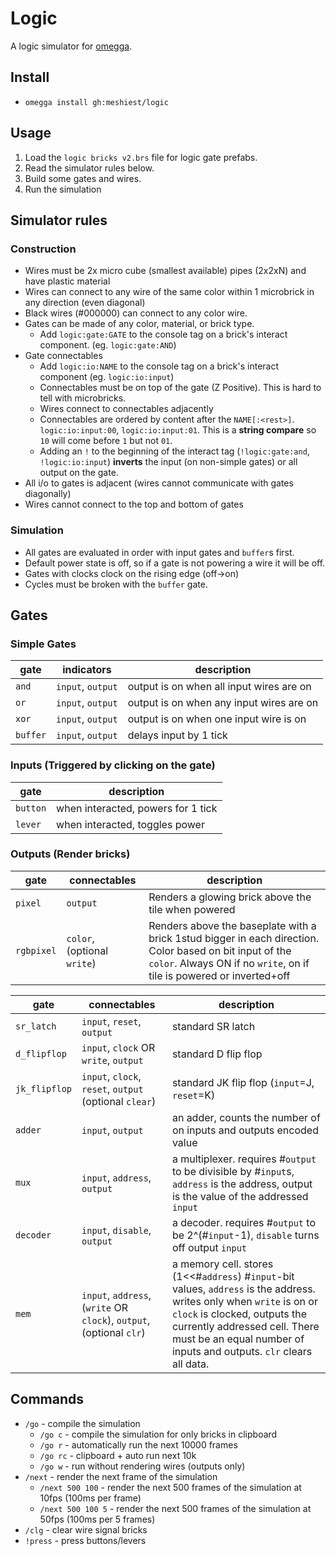 # Logic

A logic simulator for [omegga](https://github.com/brickadia-community/omegga).

## Install

- `omegga install gh:meshiest/logic`

## Usage

1. Load the `logic bricks v2.brs` file for logic gate prefabs.
2. Read the simulator rules below.
3. Build some gates and wires.
4. Run the simulation

## Simulator rules

### Construction

- Wires must be 2x micro cube (smallest available) pipes (2x2xN) and have plastic material
- Wires can connect to any wire of the same color within 1 microbrick in any direction (even diagonal)
- Black wires (#000000) can connect to any color wire.
- Gates can be made of any color, material, or brick type.
  - Add `logic:gate:GATE` to the console tag on a brick's interact component. (eg. `logic:gate:AND`)
- Gate connectables
  - Add `logic:io:NAME` to the console tag on a brick's interact component (eg. `logic:io:input`)
  - Connectables must be on top of the gate (Z Positive). This is hard to tell with microbricks.
  - Wires connect to connectables adjacently
  - Connectables are ordered by content after the `NAME[:<rest>]`. `logic:io:input:00`, `logic:io:input:01`. This is a **string compare** so `10` will come before `1` but not `01`.
  - Adding an `!` to the beginning of the interact tag (`!logic:gate:and`, `!logic:io:input`) **inverts** the input (on non-simple gates) or all output on the gate.
- All i/o to gates is adjacent (wires cannot communicate with gates diagonally)
- Wires cannot connect to the top and bottom of gates

### Simulation

- All gates are evaluated in order with input gates and `buffer`s first.
- Default power state is off, so if a gate is not powering a wire it will be off.
- Gates with clocks clock on the rising edge (off->on)
- Cycles must be broken with the `buffer` gate.

## Gates

### Simple Gates

| gate     | indicators        | description                              |
| -------- | ----------------- | ---------------------------------------- |
| `and`    | `input`, `output` | output is on when all input wires are on |
| `or`     | `input`, `output` | output is on when any input wires are on |
| `xor`    | `input`, `output` | output is on when one input wire is on   |
| `buffer` | `input`, `output` | delays input by 1 tick                   |

### Inputs (Triggered by clicking on the gate)

| gate     | description                        |
| -------- | ---------------------------------- |
| `button` | when interacted, powers for 1 tick |
| `lever`  | when interacted, toggles power     |

### Outputs (Render bricks)

| gate       | connectables                | description                                                                                                                                                                      |
| ---------- | --------------------------- | -------------------------------------------------------------------------------------------------------------------------------------------------------------------------------- |
| `pixel`    | `output`                    | Renders a glowing brick above the tile when powered                                                                                                                              |
| `rgbpixel` | `color`, (optional `write`) | Renders above the baseplate with a brick 1stud bigger in each direction. Color based on bit input of the `color`. Always ON if no `write`, on if tile is powered or inverted+off |

| gate          | connectables                                                         | description                                                                                                                                                                                                                                                  |
| ------------- | -------------------------------------------------------------------- | ------------------------------------------------------------------------------------------------------------------------------------------------------------------------------------------------------------------------------------------------------------ |
| `sr_latch`    | `input`, `reset`, `output`                                           | standard SR latch                                                                                                                                                                                                                                            |
| `d_flipflop`  | `input`, `clock` OR `write`, `output`                                | standard D flip flop                                                                                                                                                                                                                                         |
| `jk_flipflop` | `input`, `clock`, `reset`, `output` (optional `clear`)               | standard JK flip flop (`input`=J, `reset`=K)                                                                                                                                                                                                                 |
| `adder`       | `input`, `output`                                                    | an adder, counts the number of on inputs and outputs encoded value                                                                                                                                                                                           |
| `mux`         | `input`, `address`, `output`                                         | a multiplexer. requires #`output` to be divisible by #`input`s, `address` is the address, output is the value of the addressed `input`                                                                                                                       |
| `decoder`     | `input`, `disable`, `output`                                         | a decoder. requires #`output` to be 2^(#`input`-1), `disable` turns off output `input`                                                                                                                                                                       |
| `mem`         | `input`, `address`, (`write` OR `clock`), `output`, (optional `clr`) | a memory cell. stores (1<<#`address`) #`input`-bit values, `address` is the address. writes only when `write` is on or `clock` is clocked, outputs the currently addressed cell. There must be an equal number of inputs and outputs. `clr` clears all data. |

## Commands

- `/go` - compile the simulation
  - `/go c` - compile the simulation for only bricks in clipboard
  - `/go r` - automatically run the next 10000 frames
  - `/go rc` - clipboard + auto run next 10k
  - `/go w` - run without rendering wires (outputs only)
- `/next` - render the next frame of the simulation
  - `/next 500 100` - render the next 500 frames of the simulation at 10fps (100ms per frame)
  - `/next 500 100 5` - render the next 500 frames of the simulation at 50fps (100ms per 5 frames)
- `/clg` - clear wire signal bricks
- `!press` - press buttons/levers
